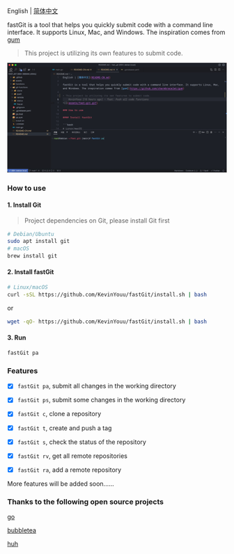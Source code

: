 English | [简体中文](README-CN.md)

fastGit is a tool that helps you quickly submit code with a command line interface. It supports Linux, Mac, and Windows. The inspiration comes from [gum](https://github.com/charmbracelet/gum)

> This project is utilizing its own features to submit code.

![](assets/fast-git.gif)

### How to use

#### 1. Install Git

> Project dependencies on Git, please install Git first

```bash
# Debian/Ubuntu
sudo apt install git
# macOS
brew install git
```

#### 2. Install fastGit

```bash
# Linux/macOS
curl -sSL https://github.com/KevinYouu/fastGit/install.sh | bash
```

or

```bash
wget -qO- https://github.com/KevinYouu/fastGit/install.sh | bash
```

#### 3. Run

```bash
fastGit pa
```

### Features

- [x] `fastGit pa`, submit all changes in the working directory

- [x] `fastGit ps`, submit some changes in the working directory

- [x] `fastGit c`, clone a repository

- [x] `fastGit t`, create and push a tag

- [x] `fastGit s`, check the status of the repository

- [x] `fastGit rv`, get all remote repositories

- [x] `fastGit ra`, add a remote repository

More features will be added soon......

### Thanks to the following open source projects

[go](https://github.com/golang/go)

[bubbletea](https://github.com/charmbracelet/bubbletea)

[huh](https://github.com/charmbracelet/huh)
